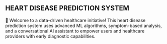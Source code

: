 ## HEART DISEASE PREDICTION SYSTEM 
🚀 Welcome to a data-driven healthcare initiative!
This heart disease prediction system uses advanced ML algorithms, symptom-based analysis, and a conversational AI assistant to empower users and healthcare providers with early diagnostic capabilities.
